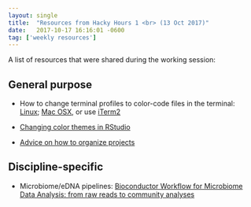 ```yaml
---
layout: single
title:  "Resources from Hacky Hours 1 <br> (13 Oct 2017)"
date:   2017-10-17 16:16:01 -0600
tag: ['weekly resources']
---
```


A list of resources that were shared during the working session:  

## General purpose

- How to change terminal profiles to color-code files in the terminal: [Linux](https://askubuntu.com/questions/466198/how-do-i-change-the-color-for-directories-with-ls-in-the-console); [Mac OSX](https://www.cyberciti.biz/faq/apple-mac-osx-terminal-color-ls-output-option/), or use [iTerm2](https://www.iterm2.com/)

- [Changing color themes in RStudio](https://support.rstudio.com/hc/en-us/articles/115011846747-Using-RStudio-Themes)

- [Advice on how to organize projects](https://nicercode.github.io/blog/2013-04-05-projects/)


## Discipline-specific 

- Microbiome/eDNA pipelines: [Bioconductor Workflow for Microbiome Data Analysis: from raw reads to community analyses](https://f1000research.com/articles/5-1492/v2)
